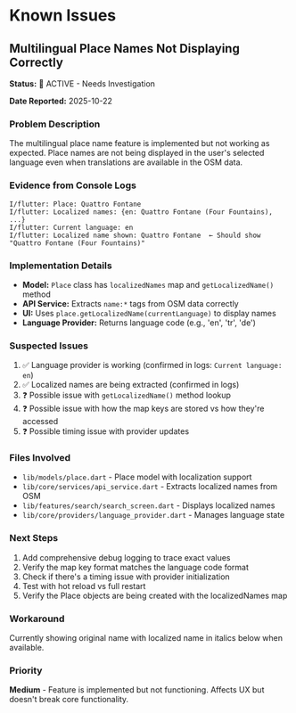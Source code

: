 # Known Issues

## Multilingual Place Names Not Displaying Correctly

**Status:** 🔴 ACTIVE - Needs Investigation

**Date Reported:** 2025-10-22

### Problem Description
The multilingual place name feature is implemented but not working as expected. Place names are not being displayed in the user's selected language even when translations are available in the OSM data.

### Evidence from Console Logs
```
I/flutter: Place: Quattro Fontane
I/flutter: Localized names: {en: Quattro Fontane (Four Fountains), ...}
I/flutter: Current language: en
I/flutter: Localized name shown: Quattro Fontane  ← Should show "Quattro Fontane (Four Fountains)"
```

### Implementation Details
- **Model:** `Place` class has `localizedNames` map and `getLocalizedName()` method
- **API Service:** Extracts `name:*` tags from OSM data correctly
- **UI:** Uses `place.getLocalizedName(currentLanguage)` to display names
- **Language Provider:** Returns language code (e.g., 'en', 'tr', 'de')

### Suspected Issues
1. ✅ Language provider is working (confirmed in logs: `Current language: en`)
2. ✅ Localized names are being extracted (confirmed in logs)
3. ❓ Possible issue with `getLocalizedName()` method lookup
4. ❓ Possible issue with how the map keys are stored vs how they're accessed
5. ❓ Possible timing issue with provider updates

### Files Involved
- `lib/models/place.dart` - Place model with localization support
- `lib/core/services/api_service.dart` - Extracts localized names from OSM
- `lib/features/search/search_screen.dart` - Displays localized names
- `lib/core/providers/language_provider.dart` - Manages language state

### Next Steps
1. Add comprehensive debug logging to trace exact values
2. Verify the map key format matches the language code format
3. Check if there's a timing issue with provider initialization
4. Test with hot reload vs full restart
5. Verify the Place objects are being created with the localizedNames map

### Workaround
Currently showing original name with localized name in italics below when available.

### Priority
**Medium** - Feature is implemented but not functioning. Affects UX but doesn't break core functionality.
